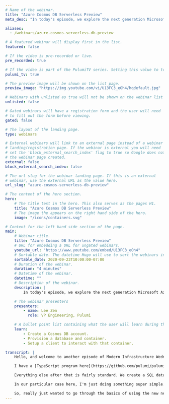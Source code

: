 ```yaml
---
# Name of the webinar.
title: "Azure Cosmos DB Serverless Preview"
meta_desc: "In today's episode, we explore the next generation Microsoft Azure provider for Pulumi. We take it for a spin on Azure's Cosmos DB serverless preview."

aliases:
  - /webinars/azure-cosmos-serverless-db-preview

# A featured webinar will display first in the list.
featured: false

# If the video is pre-recorded or live.
pre_recorded: true

# If the video is part of the PulumiTV series. Setting this value to true will list the video in the "PulumiTV" section.
pulumi_tv: true

# The preview image will be shown on the list page.
preview_image: "https://img.youtube.com/vi/U13FC3_eOh4/hqdefault.jpg"

# Webinars with unlisted as true will not be shown on the webinar list
unlisted: false

# Gated webinars will have a registration form and the user will need
# to fill out the form before viewing.
gated: false

# The layout of the landing page.
type: webinars

# External webinars will link to an external page instead of a webinar
# landing/registration page. If the webinar is external you will need
# set the 'block_external_search_index' flag to true so Google does not index
# the webinar page created.
external: false
block_external_search_index: false

# The url slug for the webinar landing page. If this is an external
# webinar, use the external URL as the value here.
url_slug: "azure-cosmos-serverless-db-preview"

# The content of the hero section.
hero:
    # The title text in the hero. This also serves as the pages H1.
    title: "Azure Cosmos DB Serverless Preview"
    # The image the appears on the right hand side of the hero.
    image: "/icons/containers.svg"

# Content for the left hand side section of the page.
main:
    # Webinar title.
    title: "Azure Cosmos DB Serverless Preview"
    # URL for embedding a URL for ungated webinars.
    youtube_url: "https://www.youtube.com/embed/U13FC3_eOh4"
    # Sortable date. The datetime Hugo will use to sort the webinars in date order.
    sortable_date: 2020-09-23T10:00:00-07:00
    # Duration of the webinar.
    duration: "4 minutes"
    # Datetime of the webinar.
    datetime: ""
    # Description of the webinar.
    description: |
        In today's episode, we explore the next generation Microsoft Azure provider for Pulumi. We take it for a spin on Azure's Cosmos DB serverless preview and show how easy it is to create a database and wire up the connection string information to a client. Code for the episode can be found [here](https://github.com/pulumi/pulumitv/tree/master/modern-infrastructure-wednesday/2020-09-23).

    # The webinar presenters
    presenters:
        - name: Lee Zen
          role: VP Engineering, Pulumi

    # A bullet point list containing what the user will learn during the webinar.
    learn:
        - Create a Cosmos DB account.
        - Provision a database and container.
        - Setup a client to interact with that container.

transcript: |
    Hello, and welcome to another episode of Modern Infrastructure Wednesday. I'm your host, Lee Zen, and today we're going to be covering the Azure Cosmos DB Serverless Preview along with Pulumi's new Azure Next-Gen Provider. So, what are we going to do today? We're going to be covering creation of a Cosmos DB account, provisioning a database container, and then also setting up a client to interact with that container. So, very basic stuff, but really just excited to show off the new next-gen provider that we've built that really covers the full surface area of all those Azure resources that you want to use. And really, the ability to use any feature on day one, once it's announced because we're compiling our provider based on the actual Azure REST API specs. So, let's get started.

    I have a [TypeScript program here](https://github.com/pulumi/pulumitv/tree/master/modern-infrastructure-wednesday/2020-09-23), so you can see we're importing from our new Azure next-gen provider here. Then, I'm also importing from the Azure Cosmos Client. I already have everything prebuilt because I don't want to spend any time on the provisioning steps. So, you can see this looks and behaves very similar to the previous Azure provider. You create a resource group, you create a document DB database account. We give it the parameters we want. In particular of note here is that you can actually, again, because we're reflecting the full surface area of that resource model in the Azure REST API, we can give this a capabilities property with the name EnableServerless, and this will enable the serverless preview for Cosmos DB.

    Everything else after that is fairly standard. We create a SQL database in that Cosmos DB account, and then we create a container to interact with it as always. Then, finally, you could do a number of things with these outputs now, so at the end of this, we'll have created that account, the database, and then the container, and then you can then get back to the connection string. So, you can see here, again, using the new provider, we can actually make a call to list database account connection strings, which is again, part of that REST API surface area that we've modeled. So, we can actually get back those connection strings. You could totally imagine taking that and passing that on to something else. So, passing those connection strings onto, for example, a function or something like that, or storing it as a sequence so you can use it later on in your web app.

    In our particular case here, I'm just doing something super simple. I'm using the Cosmos Client that I've imported from above, and then I'm just going to insert a single item here with just some key and some value. So, if we run this program, we've already gone ahead and all these resources were already created, so there's really not too much to show there. As you can see, there's no changes. But if I say yes, this particular `apply` will actually run and we should see an additional item in our data store. So, if we go here and this is the items, this is the serverless DB that I created, and if I refresh my items here, you can see that I have a third item now, and that has that timestamp inserted in.

    So, really just wanted to go through the basics of using the new next-gen provider with Pulumi and how easy it is to use it and how easy it is to actually wire things in and get your applications up and running on the new preview for Azure Cosmos DB. I hope you enjoyed today's episode of Modern Infrastructure Wednesday. Please make sure to [subscribe to PulumiTV](https://www.youtube.com/channel/UC2Dhyn4Ev52YSbcpfnfP0Mw?sub_confirmation=1) for future updates and leave your comments below and like the video, if you enjoyed today's episode and I hope to see you next week on PulumiTV. Thanks very much.
---
```

